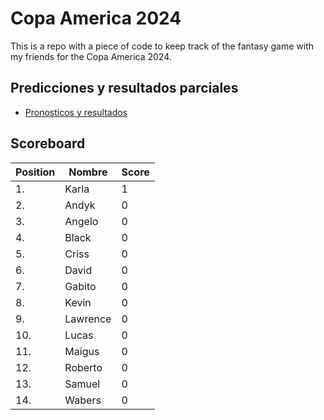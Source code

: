 # Copa America 2024

This is a repo with a piece of code to keep track of the fantasy game with my friends for the Copa America 2024.

## Predicciones y resultados parciales
- [Pronosticos y resultados](https://github.com/dasoto/polla/blob/main/master_plan.csv)
## Scoreboard

| Position | Nombre | Score |
| -------- | ------ | ----- |
|1. | Karla | 1 |
|2. | Andyk | 0 |
|3. | Angelo | 0 |
|4. | Black | 0 |
|5. | Criss | 0 |
|6. | David | 0 |
|7. | Gabito | 0 |
|8. | Kevin | 0 |
|9. | Lawrence | 0 |
|10. | Lucas | 0 |
|11. | Maigus | 0 |
|12. | Roberto | 0 |
|13. | Samuel | 0 |
|14. | Wabers | 0 |
